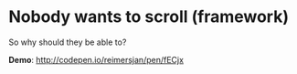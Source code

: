 Nobody wants to scroll (framework)
==================================

So why should they be able to?

**Demo**: http://codepen.io/reimersjan/pen/fECjx
